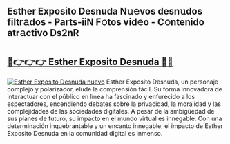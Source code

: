 ## Esther Exposito Desnuda N𝚞𝚎vos desn𝚞dos filtr𝚊dos - Parts-iiN F𝚘tos vid𝚎o - C𝚘ntenido atr𝚊ctivo Ds2nR

# <h2><a href="http://mb26ln.tromn.icu/?c=Esther+Exposito+Desnuda">🔗👉👉👉 Esther Exposito Desnuda 🔗🔗</a></h2>

[![Esther Exposito Desnuda nuevo](https://i.imgur.com/pEAQMta.gif)](http://mb26ln.tromn.icu/?c=Esther+Exposito+Desnuda)
Esther Exposito Desnuda, un personaje complejo y polarizador, elude la comprensión fácil. Su forma innovadora de interactuar con el público en línea ha fascinado y enfurecido a los espectadores, encendiendo debates sobre la privacidad, la moralidad y las complejidades de las sociedades digitales. A pesar de la ambigüedad de sus planes de futuro, su impacto en el mundo virtual es innegable. Con una determinación inquebrantable y un encanto innegable, el impacto de Esther Exposito Desnuda en la comunidad digital es inmenso.
